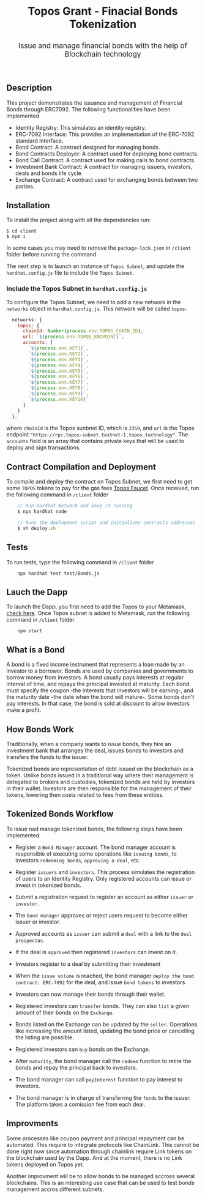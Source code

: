 <div align="center">
  <h3 style="font-size: 2em; font-weight: bolder">
        Topos Grant - Finacial Bonds Tokenization
  </h3>
  <p style="font-size: calc(10px + 0.9vmin)">
    Issue and manage financial bonds with the help of Blockchain technology
  </p>
</div>
<br>

## Description

This project demonstrates the issuance and management of Financial Bonds through ERC7092. The following functionalities have been implemented

- Identity Registry: This simulates an identity registry.
- ERC-7092 Interface: This provides an implementation of the ERC-7092 standard interface.
- Bond Contract: A contract designed for managing bonds.
- Bond Contracts Deployer: A contract used for deploying bond contracts.
- Bond Call Contract: A contract used for making calls to bond contracts.
- Investment Bank Contract: A contract for managing issuers, investors, deals and bonds life cycle
- Exchange Contract: A contract used for exchanging bonds between two parties.

## Installation

To install the project along with all the dependencies run:
```
$ cd client
$ npm i
```

In some cases you may need to remove the `package-lock.json` in `/client` folder before running the command.

The next step is to launch an instance of `Topos Subnet`, and update the `hardhat.config.js` file to include the `Topos Subnet`.

### Include the Topos Subnet in `hardhat.config.js`

To configure the Topos Subnet, we need to add a new network in the `networks` object in `hardhat.config.js`. This network will be called `topos`:

```javascript
  networks: {
    topos: {
      chainId: Number(process.env.TOPOS_CHAIN_ID),
      url: `${process.env.TOPOS_ENDPOINT}`,
      accounts: [
        `${process.env.KEY1}`,
        `${process.env.KEY2}`,
        `${process.env.KEY3}`,
        `${process.env.KEY4}`,
        `${process.env.KEY5}`,
        `${process.env.KEY6}`,
        `${process.env.KEY7}`,
        `${process.env.KEY8}`,
        `${process.env.KEY9}`,
        `${process.env.KEY10}`
      ]
    }
  },
```

where `chainId` is the Topos sunbnet ID, which is `2359`, and `url` is the Topos endpoint `"https://rpc.topos-subnet.testnet-1.topos.technology"`. The `accounts` field is an array that contains private keys that will be used to deploy and sign transactions.

## Contract Compilation and Deployment

To compile and deploy the contract on Topos Subnet, we first need to get some `TOPOS` tokens to pay for the gas fees [Topos Faucet](https://faucet.testnet-1.topos.technology/). Once received, run the following command in `/client` folder

```javascript
    // Run Hardhat Network and keep it running
    $ npx hardhat node

    // Runs the deployment script and initializes contracts addresses
    $ sh deploy.sh 
```

## Tests
To run tests, type the following command in `/client` folder

```
    npx hardhat test test/Bonds.js
```

## Lauch the Dapp

To launch the Dapp, you first need to add the Topos to your Metamask, [check here](https://docs.topos.technology/content/module-2/1-ERC20-Messaging.html). Once Topos subnet is added to Metamask, run the following command in `/client` folder

```
    npm start
```

## What is a Bond

A bond is a fixed income instrument that represents a loan made by an investor to a borrower. Bonds are used by companies and governments to borrow money from investors. A bond usually pays interests at regular interval of time, and repays the principal invested at maturity. Each bond must specify the coupon -the interests that investors will be earning-, and the maturity date -the date when the bond will mature-. Some bonds don't pay interests. In that case, the bond is sold at discount to allow investors make a profit.

## How Bonds Work

Traditionally, when a company wants to issue bonds, they hire an investment bank that arranges the deal, issues bonds to investors and transfers the funds to the issuer.

Tokenized bonds are representation of debt issued on the blockchain as a token. Unlike bonds issued in a traditional way where their management is delegated to brokers and custodies, tokenized bonds are held by investors in their wallet. Investors are then responsible for the management of their tokens, lowering then costs related to fees from these entities.

## Tokenized Bonds Workflow

To issue nad manage tokenized bonds, the following steps have been implemented

- Register a `Bond Manager` account. The bond manager account is responsible of executing some operations like `issuing bonds`, to investors `redeeming bonds`, `approving a deal`, etc.

- Register `issuers` and `investors`. This process simulates the registration of users to an Identity Registry. Only registered accounts can issue or invest in tokenized bonds.

- Submit a registration request to register an account as either `issuer` or `investor`.

- The `bond manager` approves or reject users request to become either issuer or investor.

- Approved accounts as `issuer` can submit a `deal` with a link to the `deal prospectus`.

- If the deal is `approved` then registered `investors` can invest on it.

- Investors register to a deal by submitting their investment

- When the `issue volume` is reached, the bond manager `deploy the bond contract: ERC-7092` for the deal, and issue `bond tokens` to investors.

- Investors can now manage their bonds through their wallet.

- Registered investors can `transfer` bonds. They can also `list` a given amount of their bonds on the `Exchange`.

- Bonds listed on the Exchange can be updated by the `seller`. Operations like increasing the amount listed, updating the bond price or cancelling the listing are possible.

- Registered investors can `buy` bonds on the Exchange.

- After `maturity`, the bond manager call the `redeem` function to retire the bonds and repay the principal back to investors.

- The bond manager can call `payInterest` function to pay interest to investors.

- The bond manager is in charge of transferring the `funds` to the issuer. The platform takes a comission fee from each deal.

## Improvments

Some processes like coupon payment and principal repayment can be automated. This require to integrate protocols like ChainLink. This cannot be done right now since automation through chainlink require Link tokens on the blockchain used by the Dapp. And at the moment, there is no Link tokens deployed on Topos yet.

Another improvment will be to allow bonds to be managed accross several blockchains. This is an interesting use case that can be used to test bonds management accros different subnets.
